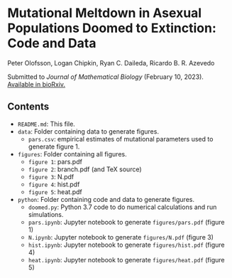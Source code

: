 # Mutational Meltdown in Asexual Populations Doomed to Extinction: Code and Data 

Peter Olofsson, Logan Chipkin, Ryan C. Daileda, Ricardo B. R. Azevedo

Submitted to *Journal of Mathematical Biology* (February 10, 2023).  [Available
in bioRxiv.](https://www.biorxiv.org/content/10.1101/448563v3)

## Contents

* `README.md`: This file.
* `data`: Folder containing data to generate figures.
    * `pars.csv`: empirical estimates of mutational parameters used to generate
      figure 1.
* `figures`: Folder containing all figures.
    * `figure 1`: pars.pdf
    * `figure 2`: branch.pdf (and TeX source)
    * `figure 3`: N.pdf
    * `figure 4`: hist.pdf
    * `figure 5`: heat.pdf
* `python`: Folder containing code and data to generate figures.
    * `doomed.py`: Python 3.7 code to do numerical calculations and run simulations.
    * `pars.ipynb`: Jupyter notebook to generate `figures/pars.pdf` (figure 1)
    * `N.ipynb`: Jupyter notebook to generate `figures/N.pdf` (figure 3)
    * `hist.ipynb`: Jupyter notebook to generate `figures/hist.pdf` (figure 4)
    * `heat.ipynb`: Jupyter notebook to generate `figures/heat.pdf` (figure 5)